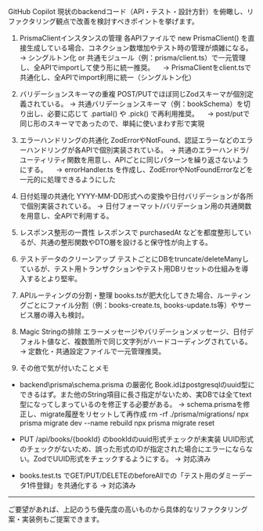 GitHub Copilot
現状のbackendコード（API・テスト・設計方針）を俯瞰し、リファクタリング観点で改善を検討すべきポイントを挙げます。

1. PrismaClientインスタンスの管理
各APIファイルで new PrismaClient() を直接生成している場合、コネクション数増加やテスト時の管理が煩雑になる。
→ シングルトン化 or 共通モジュール（例：prisma/client.ts）で一元管理し、全APIでimportして使う形に統一推奨。
　→ PrismaClientをclient.tsで共通化し、全APIでimport利用に統一（シングルトン化）

2. バリデーションスキーマの重複
POST/PUTでほぼ同じZodスキーマが個別定義されている。
→ 共通バリデーションスキーマ（例：bookSchema）を切り出し、必要に応じて .partial() や .pick() で再利用推奨。
　→ post/putで同じ形のスキーマであったので、単純に使いまわす形で実現 

3. エラーハンドリングの共通化
ZodErrorやNotFound、認証エラーなどのエラーハンドリングが各APIで個別実装されている。
→ 共通のエラーハンドラ/ユーティリティ関数を用意し、APIごとに同じパターンを繰り返さないようにする。
　→ errorHandler.ts を作成し、ZodErrorやNotFoundErrorなどを一元的に処理できるようにした

4. 日付処理の共通化
YYYY-MM-DD形式への変換や日付バリデーションが各所で個別実装されている。
→ 日付フォーマット/バリデーション用の共通関数を用意し、全APIで利用する。

5. レスポンス整形の一貫性
レスポンスで purchasedAt などを都度整形しているが、共通の整形関数やDTO層を設けると保守性が向上する。

6. テストデータのクリーンアップ
テストごとにDBをtruncate/deleteManyしているが、テスト用トランザクションやテスト用DBリセットの仕組みを導入するとより堅牢。

7. APIルーティングの分割・整理
books.tsが肥大化してきた場合、ルーティングごとにファイル分割（例：books-create.ts, books-update.ts等）やサービス層の導入も検討。

8. Magic Stringの排除
エラーメッセージやバリデーションメッセージ、日付デフォルト値など、複数箇所で同じ文字列がハードコーディングされている。
→ 定数化・共通設定ファイルで一元管理推奨。

1. その他で気が付いたことメモ

- backend\prisma\schema.prisma の厳密化
    Book.idはpostgresqlのuuid型にできるはず。また他のString項目に長さ指定がないため、実DBでは全てtext型になってしまっているのを修正する必要がある。
    → schema.prismaを修正し、migrate履歴をリセットして再作成
      rm -rf ./prisma/migrations/
      npx prisma migrate dev --name rebuild
      npx prisma migrate reset

- PUT /api/books/{bookId} のbookIdのuuid形式チェックが未実装
    UUID形式のチェックがないため、誤った形式のIDが指定された場合にエラーにならない。ZodでUUID形式をチェックするようにする。
    → 対応済み

- books.test.ts でGET/PUT/DELETEのbeforeAllでの「テスト用のダミーデータ1件登録」を共通化する
  → 対応済み

---
ご要望があれば、上記のうち優先度の高いものから具体的なリファクタリング案・実装例もご提案できます。